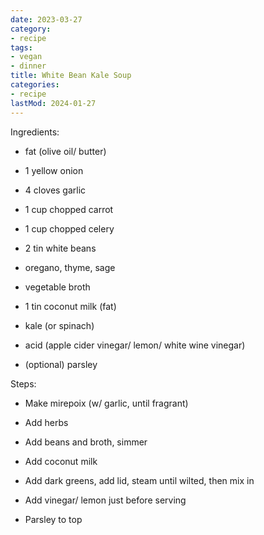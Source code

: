 ```yaml
---
date: 2023-03-27
category:
- recipe
tags:
- vegan
- dinner
title: White Bean Kale Soup
categories:
- recipe
lastMod: 2024-01-27
---
```

Ingredients:

  + fat (olive oil/ butter)

  + 1 yellow onion

  + 4 cloves garlic

  + 1 cup chopped carrot

  + 1 cup chopped celery

  + 2 tin white beans

  + oregano, thyme, sage

  + vegetable broth

  + 1 tin coconut milk (fat)

  + kale (or spinach)

  + acid (apple cider vinegar/ lemon/ white wine vinegar)

  + (optional) parsley

Steps:

  + Make mirepoix (w/ garlic, until fragrant)
  + Add herbs

  + Add beans and broth, simmer

  + Add coconut milk

  + Add dark greens,  add lid, steam until wilted, then mix in

  + Add vinegar/ lemon just before serving

  + Parsley to top
